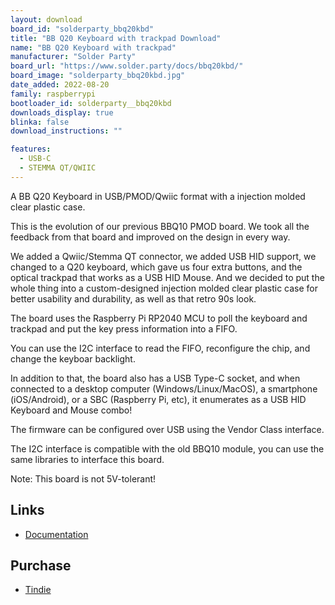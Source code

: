```yaml
---
layout: download
board_id: "solderparty_bbq20kbd"
title: "BB Q20 Keyboard with trackpad Download"
name: "BB Q20 Keyboard with trackpad"
manufacturer: "Solder Party"
board_url: "https://www.solder.party/docs/bbq20kbd/"
board_image: "solderparty_bbq20kbd.jpg"
date_added: 2022-08-20
family: raspberrypi
bootloader_id: solderparty__bbq20kbd
downloads_display: true
blinka: false
download_instructions: ""

features:
  - USB-C
  - STEMMA QT/QWIIC
---
```


A BB Q20 Keyboard in USB/PMOD/Qwiic format with a injection molded clear plastic case.

This is the evolution of our previous BBQ10 PMOD board. We took all the feedback from that board and improved on the design in every way.

We added a Qwiic/Stemma QT connector, we added USB HID support, we changed to a Q20 keyboard, which gave us four extra buttons, and the optical trackpad that works as a USB HID Mouse. And we decided to put the whole thing into a custom-designed injection molded clear plastic case for better usability and durability, as well as that retro 90s look.

The board uses the Raspberry Pi RP2040 MCU to poll the keyboard and trackpad and put the key press information into a FIFO.

You can use the I2C interface to read the FIFO, reconfigure the chip, and change the keyboar backlight.

In addition to that, the board also has a USB Type-C socket, and when connected to a desktop computer (Windows/Linux/MacOS), a smartphone (iOS/Android), or a SBC (Raspberry Pi, etc), it enumerates as a USB HID Keyboard and Mouse combo!

The firmware can be configured over USB using the Vendor Class interface.

The I2C interface is compatible with the old BBQ10 module, you can use the same libraries to interface this board.

Note: This board is not 5V-tolerant!

## Links

* [Documentation](https://bbq20kbd.solder.party/)

## Purchase

* [Tindie](https://www.tindie.com/products/arturo182/bb-q20-keyboard-with-trackpad-usbi2cpmod/)
